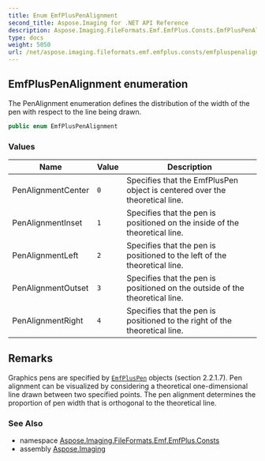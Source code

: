 ```yaml
---
title: Enum EmfPlusPenAlignment
second_title: Aspose.Imaging for .NET API Reference
description: Aspose.Imaging.FileFormats.Emf.EmfPlus.Consts.EmfPlusPenAlignment enum. The PenAlignment enumeration defines the distribution of the width of the pen with respect to the line being drawn
type: docs
weight: 5050
url: /net/aspose.imaging.fileformats.emf.emfplus.consts/emfpluspenalignment/
---
```

## EmfPlusPenAlignment enumeration

The PenAlignment enumeration defines the distribution of the width of the pen with respect to the line being drawn.

```csharp
public enum EmfPlusPenAlignment
```

### Values

| Name | Value | Description |
| --- | --- | --- |
| PenAlignmentCenter | `0` | Specifies that the EmfPlusPen object is centered over the theoretical line. |
| PenAlignmentInset | `1` | Specifies that the pen is positioned on the inside of the theoretical line. |
| PenAlignmentLeft | `2` | Specifies that the pen is positioned to the left of the theoretical line. |
| PenAlignmentOutset | `3` | Specifies that the pen is positioned on the outside of the theoretical line. |
| PenAlignmentRight | `4` | Specifies that the pen is positioned to the right of the theoretical line. |

## Remarks

Graphics pens are specified by [`EmfPlusPen`](../../aspose.imaging.fileformats.emf.emfplus.objects/emfpluspen/) objects (section 2.2.1.7). Pen alignment can be visualized by considering a theoretical one-dimensional line drawn between two specified points. The pen alignment determines the proportion of pen width that is orthogonal to the theoretical line.

### See Also

* namespace [Aspose.Imaging.FileFormats.Emf.EmfPlus.Consts](../../aspose.imaging.fileformats.emf.emfplus.consts/)
* assembly [Aspose.Imaging](../../)


